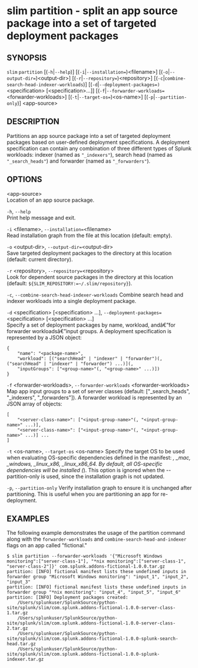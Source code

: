 slim partition - split an app source package into a set of targeted deployment packages
=======================================================================================

## SYNOPSIS

`slim` `partition` \[(`-h`|`--help`)] \[(`-i`|`--installation=`)&lt;filename>] \[(`-o`|`--output-dir=`)&lt;output-dir>]
\[(`-r`|`--repository=`)&lt;repository>] \[(`-c`|`combine-search-head-indexer-workloads`)]
\[(`-d`|`--deployment-packages=)`&lt;specification> \[&lt;specification>...]]
\[(`-f`|`--forwarder-workloads=`&lt;forwarder-workloads>]
\[(`-t`|`--target-os=`)&lt;os-name>]
\[(`-p`|`--partition-only`)] &lt;app-source>

## DESCRIPTION

Partitions an app source package into a set of targeted deployment packages based on user-defined deployment
specifications. A deployment specification can contain any combination of three different types of Splunk 
workloads: indexer (named as `"_indexers"`), search head (named as `"_search_heads"`) and forwarder (named as 
`"_forwarders"`).

## OPTIONS

&lt;app-source>          
Location of an app source package.

`-h`, `--help`  
Print help message and exit.

`-i` &lt;filename>, `--installation=`&lt;filename>  
Read installation graph from the file at this location (default: empty).

`-o` &lt;output-dir>, `--output-dir=`&lt;output-dir>  
Save targeted deployment packages to the directory at this location (default: current directory).

`-r` &lt;repository>, `--repository=`&lt;repository>  
Look for dependent source packages in the directory at this location (default: `${SLIM_REPOSITORY:=~/.slim/repository}`).

`-c`, `--combine-search-head-indexer-workloads` 
Combine search head and indexer workloads into a single deployment package.

`-d` &lt;specification> [&lt;specification> ...], `--deployment-packages=`&lt;specification> [&lt;specification> ...]  
Specify a set of deployment packages by name, workload, andâ€”for forwarder workloadsâ€”input groups. A deployment 
specification is represented by a JSON object:

```
{
    "name": "<package-name>",
    "workload": [("searchHead" | "indexer" | "forwarder")(,("searchHead" | "indexer" | "forwarder") ...)](,
    "inputGroups": ["<group-name>"(, "<group-name>" ...)])
}
```

`-f` &lt;forwarder-workloads>, `--forwarder-workloads` &lt;forwarder-workloads>  
Map app input groups to a set of server classes (default: ["_search_heads", "_indexers", "_forwarders"]). A forwarder workload
is represented by an JSON array of objects:

```
[
    "<server-class-name>": ["<input-group-name>"(, "<input-group-name>" ...)],
    "<server-class-name>": ["<input-group-name>"(, "<input-group-name>" ...)] ...
]
```

`-t` &lt;os-name>, `--target-os` &lt;os-name>
Specify the target OS to be used when evaluating OS-specific dependencies defined in the manifest: *, _mac, _windows, _linux_x86, _linux_x86_64.
By default, all OS-specific dependencies will be installed (*). This option is ignored when the --partition-only is used, since the installation graph is not updated.


`-p`, `--partition-only`
Verify installation graph to ensure it is unchanged after partitioning. This is useful when you are partitioning an app for re-deployment.

## EXAMPLES

The following example demonstrates the usage of the partition command along with the `forwarder-workloads` and 
`combine-search-head-and-indexer` flags on an app called "fictional."

```    
$ slim partition --forwarder-workloads '{"Microsoft Windows monitoring":["server-class-1"], "*nix monitoring":["server-class-1", "server-class-2"]}' com.splunk.addons-fictional-1.0.0.tar.gz
partition: [INFO] fictional manifest lists these undefined inputs in forwarder group "Microsoft Windows monitoring": "input_1", "input_2", "input_3"
partition: [INFO] fictional manifest lists these undefined inputs in forwarder group "*nix monitoring": "input_4", "input_5", "input_6"
partition: [INFO] Deployment packages created:
    /Users/splunkuser/SplunkSource/python-site/splunk/slim/com.splunk.addons-fictional-1.0.0-server-class-1.tar.gz
    /Users/splunkuser/SplunkSource/python-site/splunk/slim/com.splunk.addons-fictional-1.0.0-server-class-2.tar.gz
    /Users/splunkuser/SplunkSource/python-site/splunk/slim/com.splunk.addons-fictional-1.0.0-splunk-search-head.tar.gz
    /Users/splunkuser/SplunkSource/python-site/splunk/slim/com.splunk.addons-fictional-1.0.0-splunk-indexer.tar.gz
```
